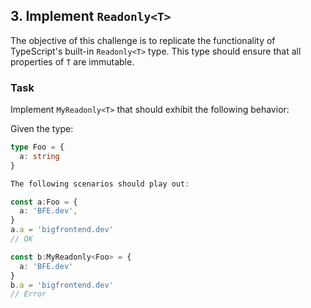 ## 3. Implement `Readonly<T>`

The objective of this challenge is to replicate the functionality of TypeScript's built-in `Readonly<T>` type. This type should ensure that all properties of `T` are immutable.

### Task

Implement `MyReadonly<T>` that should exhibit the following behavior:

Given the type:

```typescript
type Foo = {
  a: string
}

The following scenarios should play out:

const a:Foo = {
  a: 'BFE.dev',
}
a.a = 'bigfrontend.dev'
// OK

const b:MyReadonly<Foo> = {
  a: 'BFE.dev'
}
b.a = 'bigfrontend.dev'
// Error
